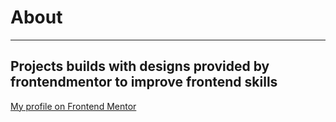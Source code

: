 # About
---
Projects builds with designs provided by frontendmentor to improve frontend skills
---
[My profile on Frontend Mentor](https://www.frontendmentor.io/profile/ValafarL)
